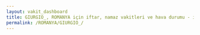 ```yaml
---
layout: vakit_dashboard
title: GIURGIO_, ROMANYA için iftar, namaz vakitleri ve hava durumu - ilçe/eyalet seç
permalink: /ROMANYA/GIURGIO_/
---
```


<script type="text/javascript">
  var GLOBAL_COUNTRY = 'ROMANYA';
  var GLOBAL_CITY = 'GIURGIO_';
  var GLOBAL_STATE = '';
  var lat = 72;
  var lon = 21;
</script>
